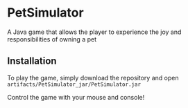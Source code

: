# PetSimulator
A Java game that allows the player to experience the joy and responsibilities of owning a pet

## Installation
To play the game, simply download the repository and open  ```artifacts/PetSimulator_jar/PetSimulator.jar```

Control the game with your mouse and console!
